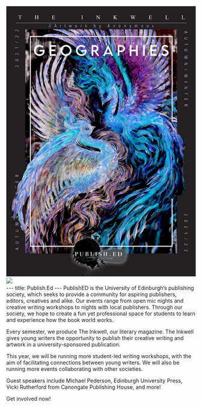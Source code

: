 <html>
<head>
  <title>My Now Amazing Webpage</title>
  <link rel="stylesheet" type="text/css" href="slick/slick.css"/>
  <link rel="stylesheet" type="text/css" href="slick/slick-theme.css"/>
  </head>
  <body>
    
  <div class="Inkwell Carousel">
    <img src="https://github.com/maymornings/publishED-website/blob/bb96c3fa2601de480e15680f61ff3cae27a60a91/Images/Geographies%20Cover%20Page.png"/>
    <img src="https://https://github.com/maymornings/publishED-website/blob/main/Images/Transience Cover Page.png"/>
  </div>
  
  <script type="text/javascript" src="//code.jquery.com/jquery-1.11.0.min.js"></script>
  <script type="text/javascript" src="//code.jquery.com/jquery-migrate-1.2.1.min.js"></script>
  <script type="text/javascript" src="slick/slick.min.js"></script>

  <script type="text/javascript">
    $(document).ready(function(){
      $('.your-class').slick({
        setting-name: setting-value
      });
    });
  </script>

  </body>
  
</html>
---
title: Publish.Ed
---
PublishED is the University of Edinburgh’s publishing society, which seeks to provide a community for aspiring publishers, editors, creatives and alike. Our events range from open mic nights and creative writing workshops to nights with local publishers. Through our society, we hope to create a fun yet professional space for students to learn and experience how the book world works. 

Every semester, we produce The Inkwell, our literary magazine. The Inkwell gives young writers the opportunity to publish their creative writing and artwork in a university-sponsored publication.  

This year, we will be running more student-led writing workshops, with the aim of facilitating connections between young writers. We will also be running more events collaborating with other societies.

Guest speakers include Michael Pederson, Edinburgh University Press, Vicki Rutherford from Canongate Publishing House, and more!

Get involved now! 
